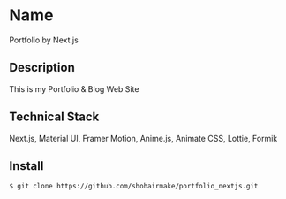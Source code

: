 # Name

Portfolio by Next.js

## Description

This is my Portfolio & Blog Web Site

## Technical Stack

Next.js, Material UI, Framer Motion, Anime.js, Animate CSS, Lottie, Formik

## Install

`$ git clone https://github.com/shohairmake/portfolio_nextjs.git`

